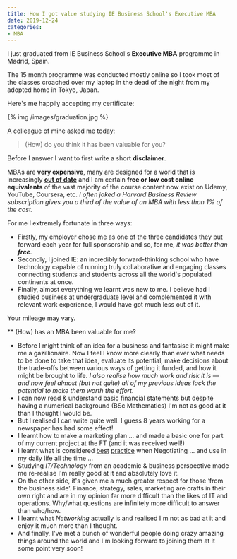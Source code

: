 ```yaml
---
title: How I got value studying IE Business School's Executive MBA
date: 2019-12-24
categories:
- MBA
---
```


I just graduated from IE Business School's **Executive MBA** programme in Madrid, Spain.

The 15 month programme was conducted mostly online so I took most of the classes croached over my laptop in the dead of the night from my adopted home in Tokyo, Japan.

Here's me happily accepting my certificate:

{% img /images/graduation.jpg %}

A colleague of mine asked me today:

> (How) do you think it has been valuable for you?

Before I answer I want to first write a short **disclaimer**.

MBAs are **very expensive**, many are designed for a world that is increasingly **[out of date](https://www.economist.com/leaders/2019/10/31/the-future-of-management-education)** and I am certain **free or low cost online equivalents** of the vast majority of the course content now exist on Udemy, YouTube, Coursera, etc. _I often joked a Harvard Business Review subscription gives you a third of the value of an MBA with less than 1% of the cost._

For me I extremely fortunate in three ways:

- Firstly, my employer chose me as one of the three candidates they put forward each year for full sponsorship and so, for me, _it was better than **free**_.
- Secondly, I joined IE: an incredibly forward-thinking school who have technology capable of running truly collaborative and engaging classes connecting students and students across all the world's populated continents at once.
- Finally, almost everything we learnt was new to me. I believe had I studied business at undergraduate level and complemented it with relevant work experience, I would have got much less out of it.

Your mileage may vary.

** (How) has an MBA been valuable for me?

- Before I might think of an idea for a business and fantasise it might make me a gazillionaire. Now I feel I know more clearly than ever what needs to be done to take that idea, evaluate its potential, make decisions about the trade-offs between various ways of getting it funded, and how it might be brought to life. _I also realise how much work and risk it is — and now feel almost (but not quite) all of my previous ideas lack the potential to make them worth the effort._
- I can now read & understand basic financial statements but despite having a numerical background (BSc Mathematics) I'm not as good at it than I thought I would be.
- But I realised I can write quite well. I guess 8 years working for a newspaper has had some effect!
- I learnt how to make a marketing plan … and made a basic one for part of my current project at the FT (and it was received well!)
- I learnt what is considered [best](https://www.amazon.com/Manager-as-Negotiator-David-Lax/dp/1451636490) [practice](https://hbr.org/2001/04/six-habits-of-merely-effective-negotiators) when Negotiating … and use in my daily life all the time …
- Studying _IT/Technology_ from an academic & business perspective made me re-realise I'm really good at it and absolutely love it.
- On the other side, it's given me a much greater respect for those ‘from the business side’. Finance, strategy, sales, marketing are crafts in their own right and are in my opinion far more difficult than the likes of IT and operations. Why/what questions are infinitely more difficult to answer than who/how.
- I learnt what _Networking_ actually is and realised I'm not as bad at it and enjoy it much more than I thought.
- And finally, I've met a bunch of wonderful people doing crazy amazing things around the world and I'm looking forward to joining them at it some point very soon!
